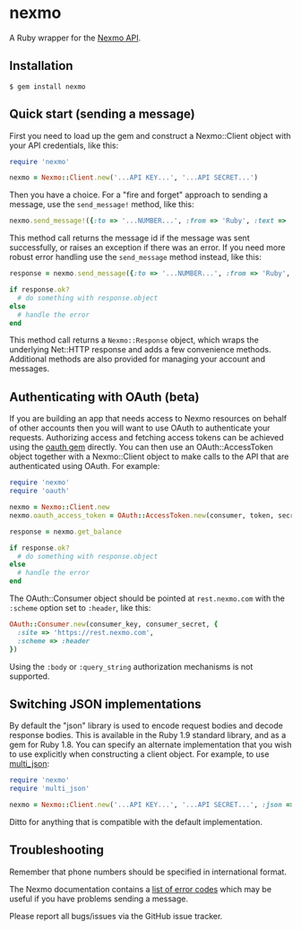 nexmo
=====


A Ruby wrapper for the [Nexmo API](https://www.nexmo.com/documentation/api/index.html).


Installation
------------

    $ gem install nexmo


Quick start (sending a message)
-------------------------------

First you need to load up the gem and construct a Nexmo::Client object
with your API credentials, like this:

```ruby
require 'nexmo'

nexmo = Nexmo::Client.new('...API KEY...', '...API SECRET...')
```

Then you have a choice. For a "fire and forget" approach to sending a message,
use the `send_message!` method, like this:

```ruby
nexmo.send_message!({:to => '...NUMBER...', :from => 'Ruby', :text => 'Hello world'})
```

This method call returns the message id if the message was sent successfully,
or raises an exception if there was an error. If you need more robust error
handling use the `send_message` method instead, like this:

```ruby
response = nexmo.send_message({:to => '...NUMBER...', :from => 'Ruby', :text => 'Hello world'})

if response.ok?
  # do something with response.object
else
  # handle the error
end
```

This method call returns a `Nexmo::Response` object, which wraps the underlying
Net::HTTP response and adds a few convenience methods. Additional methods are
also provided for managing your account and messages.


Authenticating with OAuth (beta)
--------------------------------

If you are building an app that needs access to Nexmo resources on behalf of
other accounts then you will want to use OAuth to authenticate your requests.
Authorizing access and fetching access tokens can be achieved using the
[oauth gem](http://rubygems.org/gems/oauth) directly. You can then use an
OAuth::AccessToken object together with a Nexmo::Client object to make calls
to the API that are authenticated using OAuth. For example:

```ruby
require 'nexmo'
require 'oauth'

nexmo = Nexmo::Client.new
nexmo.oauth_access_token = OAuth::AccessToken.new(consumer, token, secret)

response = nexmo.get_balance

if response.ok?
  # do something with response.object
else
  # handle the error
end
```

The OAuth::Consumer object should be pointed at `rest.nexmo.com` with the `:scheme` option set to `:header`, like this:

```ruby
OAuth::Consumer.new(consumer_key, consumer_secret, {
  :site => 'https://rest.nexmo.com',
  :scheme => :header
})
```

Using the `:body` or `:query_string` authorization mechanisms is not supported.


Switching JSON implementations
------------------------------

By default the "json" library is used to encode request bodies and decode response
bodies. This is available in the Ruby 1.9 standard library, and as a gem for Ruby 1.8.
You can specify an alternate implementation that you wish to use explicitly when
constructing a client object. For example, to use [multi_json](https://rubygems.org/gems/multi_json):

```ruby
require 'nexmo'
require 'multi_json'

nexmo = Nexmo::Client.new('...API KEY...', '...API SECRET...', :json => MultiJson)
```

Ditto for anything that is compatible with the default implementation.


Troubleshooting
---------------

Remember that phone numbers should be specified in international format.

The Nexmo documentation contains a [list of error codes](http://nexmo.com/documentation/index.html#response_code)
which may be useful if you have problems sending a message.

Please report all bugs/issues via the GitHub issue tracker.
